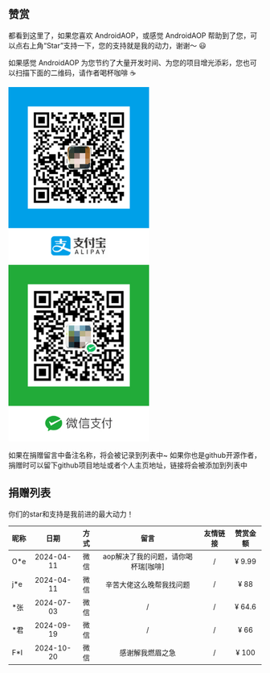 ## 赞赏

都看到这里了，如果您喜欢 AndroidAOP，或感觉 AndroidAOP 帮助到了您，可以点右上角“Star”支持一下，您的支持就是我的动力，谢谢～ 😃

如果感觉 AndroidAOP 为您节约了大量开发时间、为您的项目增光添彩，您也可以扫描下面的二维码，请作者喝杯咖啡 ☕

<div>
<img src="../../screenshot/IMG_4075.PNG" width="280" height="350">
<img src="../../screenshot/IMG_4076.JPG" width="280" height="350">
</div>

如果在捐赠留言中备注名称，将会被记录到列表中~ 如果你也是github开源作者，捐赠时可以留下github项目地址或者个人主页地址，链接将会被添加到列表中

## 捐赠列表

你们的star和支持是我前进的最大动力！

| 昵称  |     日期     |  方式  |          留言          | 友情链接 |  赞赏金额  |
|-----|:----------:|:----:|:--------------------:|:----:|:------:|
| O*e | 2024-04-11 |  微信  | aop解决了我的问题，请你喝杯瑞[咖啡] |  /   | ¥ 9.99 |
| j*e | 2024-04-11 |  微信  |     辛苦大佬这么晚帮我找问题     |  /   |  ¥ 88  |
| *张  | 2024-07-03 |  微信  |          /           |  /   | ¥ 64.6 |
| *君  | 2024-09-19 |  微信  |          /           |  /   |  ¥ 66  |
| F*I | 2024-10-20 |  微信  |       感谢解我燃眉之急       |  /   | ¥ 100  |

